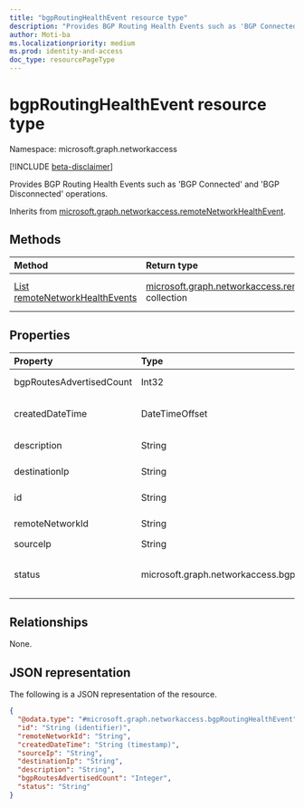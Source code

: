 ```yaml
---
title: "bgpRoutingHealthEvent resource type"
description: "Provides BGP Routing Health Events such as 'BGP Connected' and 'BGP Disconnected' operations."
author: Moti-ba
ms.localizationpriority: medium
ms.prod: identity-and-access
doc_type: resourcePageType
---
```


# bgpRoutingHealthEvent resource type

Namespace: microsoft.graph.networkaccess

[!INCLUDE [beta-disclaimer](../../includes/beta-disclaimer.md)]

Provides BGP Routing Health Events such as 'BGP Connected' and 'BGP Disconnected' operations.


Inherits from [microsoft.graph.networkaccess.remoteNetworkHealthEvent](../resources/networkaccess-remotenetworkhealthevent.md).

## Methods
|Method|Return type|Description|
|:---|:---|:---|
|[List remoteNetworkHealthEvents](../api/networkaccess-logs-list-remotenetworks.md)|[microsoft.graph.networkaccess.remoteNetworkHealthEvent](../resources/networkaccess-remotenetworkhealthevent.md) collection|Get a list of the [microsoft.graph.networkaccess.remoteNetworkHealthEvent](../resources/networkaccess-remotenetworkhealthevent.md) objects and their properties.|

## Properties
|Property|Type|Description|
|:---|:---|:---|
|bgpRoutesAdvertisedCount|Int32|Count of BGP routes advertised through tunnel.|
|createdDateTime|DateTimeOffset|Time of original event generation in UTC Client time generated.|
|description|String|Description and summary of the event.|
|destinationIp|String|The IP address of the destination.|
|id|String|A unique identifier for each remoteNetworkHealthEvent.|
|remoteNetworkId|String|A unique identifier for each remoteNetwork site.|
|sourceIp|String|The public IP address.|
|status|microsoft.graph.networkaccess.bgpRoutingHealthStatus|Connection status. The possible values are: `bgpDisconnected`, `bgpConnected`|

## Relationships
None.

## JSON representation
The following is a JSON representation of the resource.
<!-- {
  "blockType": "resource",
  "keyProperty": "id",
  "@odata.type": "microsoft.graph.networkaccess.bgpRoutingHealthEvent",
  "baseType": "microsoft.graph.networkaccess.remoteNetworkHealthEvent",
  "openType": false
}
-->
``` json
{
  "@odata.type": "#microsoft.graph.networkaccess.bgpRoutingHealthEvent",
  "id": "String (identifier)",
  "remoteNetworkId": "String",
  "createdDateTime": "String (timestamp)",
  "sourceIp": "String",
  "destinationIp": "String",
  "description": "String",
  "bgpRoutesAdvertisedCount": "Integer",
  "status": "String"
}
```

